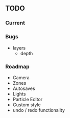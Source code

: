 
## TODO

### Current


### Bugs
- layers
  - depth

### Roadmap
- Camera
- Zones
- Autosaves
- Lights
- Particle Editor
- Custom style
- undo / redo functionality
